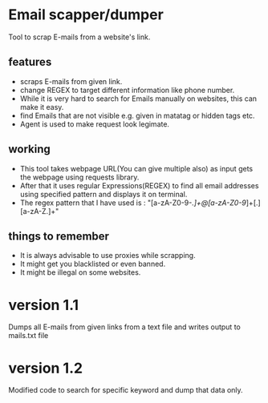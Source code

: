 # Email scapper/dumper
 
Tool to scrap E-mails from a website's link.

## features
- scraps E-mails from given link.
- change REGEX to target different information like phone number.
- While it is very hard to search for Emails manually on websites, this can make it easy.
- find Emails that are not visible e.g. given in matatag or hidden tags etc.
- Agent is used to make request look legimate.

## working

- This tool takes webpage URL(You can give multiple also) as input gets the webpage using requests library.
- After that it uses regular Expressions(REGEX) to find all email addresses using specified pattern and displays it on terminal.
- The regex pattern that I have used is : "[a-zA-Z0-9-_.]+@[a-zA-Z0-9_]+[.][a-zA-Z.]+"

## things to remember
- It is always advisable to use proxies while scrapping.
- It might get you blacklisted or even banned.
- It might be illegal on some websites.


# version 1.1

Dumps all E-mails from given links from a text file and writes output to mails.txt file


# version 1.2

Modified code to search for specific keyword and dump that data only.



